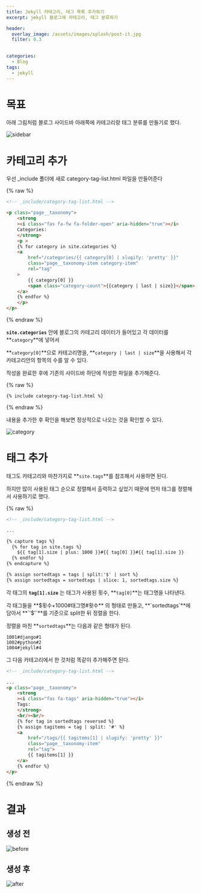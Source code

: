```yaml
---
title: Jekyll 카테고리, 태그 목록 추가하기
excerpt: jekyll 블로그에 카테고리, 태그 분류하기

header:
  overlay_image: /assets/images/splash/post-it.jpg
  filter: 0.3
  

categories:
  - Blog
tags:
  - jekyll
---
```


# 목표

아래 그림처럼 블로그 사이드바 아래쪽에 카테고리랑 태그 분류를 만들기로 했다.

![sidebar](/assets/images/2020/04/sidebar.png)

# 카테고리 추가

우선 \_include 폴더에 새로 category-tag-list.html 파일을 만들어준다

{% raw %}

```html
<!-- _include/category-tag-list.html -->

<p class="page__taxonomy">
    <strong
    ><i class="fas fa-fw fa-folder-open" aria-hidden="true"></i>
    Categories:
    </strong>
    <p >
    {% for category in site.categories %}
    <a
        href="/categories/{{ category[0] | slugify: 'pretty' }}"
        class="page__taxonomy-item category-item"
        rel="tag"
    >
        {{ category[0] }}
        <span class="category-count">{{category | last | size}}</span>
    </a>
    {% endfor %}
    </p>
</p>
```

{% endraw %}

**`site.categories`** 안에 블로그의 카테고리 데이터가 들어있고 각 데이터를 **`category`**에 넣어서

**`category[0]`**으로 카테고리명을, **`category | last | size`**을 사용해서 각 카테고리안의 항목의 수를 알 수 있다.

작성을 완료한 후에 기존의 사이드바 하단에 작성한 파일을 추가해준다.

{% raw %}

```
{% include category-tag-list.html %}
```

{% endraw %}

내용을 추가한 후 확인을 해보면 정상적으로 나오는 것을 확인할 수 있다.

![category](/assets/images/2020/04/category.png)

# 태그 추가

태그도 카테고리와 마찬가지로 **`site.tags`**를 참조해서 사용하면 된다.

하지만 많이 사용된 태그 순으로 정렬해서 출력하고 싶었기 때문에 먼저 태그를 정렬해서 사용하기로 했다.

{% raw %}
```html
<!-- _include/category-tag-list.html -->

...

{% capture tags %}
  {% for tag in site.tags %}
    ${{ tag[1].size | plus: 1000 }}#{{ tag[0] }}#{{ tag[1].size }}
  {% endfor %}
{% endcapture %}

{% assign sortedtags = tags | split:'$' | sort %}
{% assign sortedtags = sortedtags | slice: 1, sortedtags.size %}

```

각 태그의 **`tag[1].size`** 는 태그가 사용된 횟수, **`tag[0]`**는 태그명을 나타낸다.

각 태그들을 **$횟수+1000#태그명#횟수** 의 형태로 만들고, **`sortedtags`**에 담아서 **`'$'`**를 기준으로 split한 뒤 정렬을 한다.

정렬을 마친 **`sortedtags`**는 다음과 같은 형태가 된다.

```
1001#django#1
1002#python#2
1004#jekyll#4
```

그 다음 카테고리에서 한 것처럼 똑같이 추가해주면 된다.

```html
<!-- _include/category-tag-list.html -->

...
<p class="page__taxonomy">
    <strong
    ><i class="fas fa-tags" aria-hidden="true"></i> 
    Tags:
    </strong>
    <br/><br/>
    {% for tag in sortedtags reversed %}
    {% assign tagitems = tag | split: '#' %}
    <a
        href="/tags/{{ tagitems[1] | slugify: 'pretty' }}" 
        class="page__taxonomy-item" 
        rel="tag">
        {{ tagitems[1] }}
    </a>
    {% endfor %}
</p>
```
{% endraw %}

# 결과

## 생성 전

![before](/assets/images/2020/04/before.png)

## 생성 후

![after](/assets/images/2020/04/after.png)
